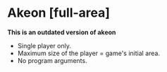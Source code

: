 # Akeon [full-area]
**This is an outdated version of akeon**
- Single player only.
- Maximum size of the player = game's initial area.
- No program arguments.
